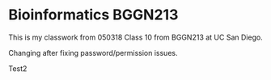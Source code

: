 # Bioinformatics BGGN213

This is my classwork from 050318 Class 10 from BGGN213 at UC San Diego.

Changing after fixing password/permission issues.

Test2
